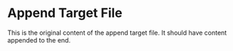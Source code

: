 # Append Target File

This is the original content of the append target file.
It should have content appended to the end.